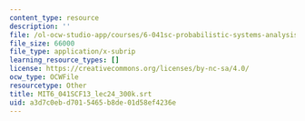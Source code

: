 ```yaml
---
content_type: resource
description: ''
file: /ol-ocw-studio-app/courses/6-041sc-probabilistic-systems-analysis-and-applied-probability-fall-2013/a3d7c0ebd7015465b8de01d58ef4236e_MIT6_041SCF13_lec24_300k.vtt
file_size: 66000
file_type: application/x-subrip
learning_resource_types: []
license: https://creativecommons.org/licenses/by-nc-sa/4.0/
ocw_type: OCWFile
resourcetype: Other
title: MIT6_041SCF13_lec24_300k.srt
uid: a3d7c0eb-d701-5465-b8de-01d58ef4236e
---
```

